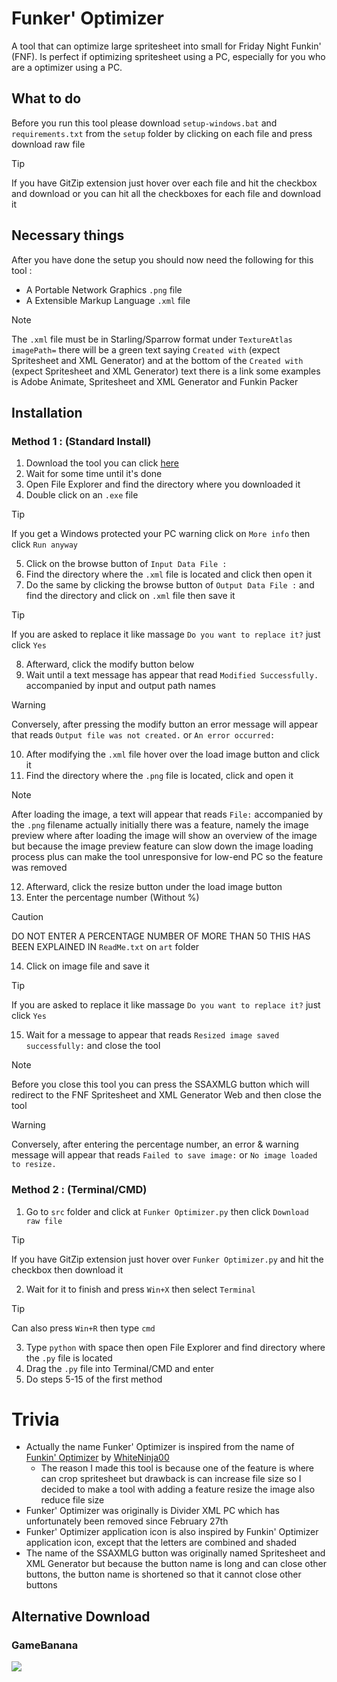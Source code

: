 # Funker' Optimizer
A tool that can optimize large spritesheet into small for Friday Night Funkin' (FNF). Is perfect if optimizing spritesheet using a PC, especially for you who are a optimizer using a PC.

## What to do
Before you run this tool please download `setup-windows.bat` and `requirements.txt` from the `setup` folder by clicking on each file and press download raw file
>[!TIP]
>If you have GitZip extension just hover over each file and hit the checkbox and download or you can hit all the checkboxes for each file and download it

## Necessary things
After you have done the setup you should now need the following for this tool :
* A Portable Network Graphics `.png` file
* A Extensible Markup Language `.xml` file
> [!NOTE]
> The `.xml` file must be in Starling/Sparrow format under `TextureAtlas imagePath=` there will be a green text saying `Created with` (expect Spritesheet and XML Generator) and at the bottom of the `Created with` (expect Spritesheet and XML Generator) text there is a link some examples is Adobe Animate, Spritesheet and XML Generator and Funkin Packer

## Installation
### Method 1 : (Standard Install)
1. Download the tool you can click [here](https://github.com/sirthegamercoder/Funker-Optimizer/releases)
2. Wait for some time until it's done
3. Open File Explorer and find the directory where you downloaded it
4. Double click on an `.exe` file
> [!TIP]
> If you get a Windows protected your PC warning click on `More info` then click `Run anyway`

5. Click on the browse button of `Input Data File :`
6. Find the directory where the `.xml` file is located and click then open it
7. Do the same by clicking the browse button of `Output Data File :` and find the directory and click on `.xml` file then save it
> [!TIP]
> If you are asked to replace it like massage `Do you want to replace it?` just click `Yes`

8. Afterward, click the modify button below
9. Wait until a text message has appear that read `Modified Successfully.` accompanied by input and output path names
> [!WARNING]
> Conversely, after pressing the modify button an error message will appear that reads `Output file was not created.` or `An error occurred:`

10. After modifying the `.xml` file hover over the load image button and click it
11. Find the directory where the `.png` file is located, click and open it
> [!NOTE]
> After loading the image, a text will appear that reads `File:` accompanied by the `.png` filename actually initially there was a feature, namely the image preview where after loading the image will show an overview of the image but because the image preview feature can slow down the image loading process plus can make the tool unresponsive for low-end PC so the feature was removed

12. Afterward, click the resize button under the load image button
13. Enter the percentage number (Without %)
> [!CAUTION]
> DO NOT ENTER A PERCENTAGE NUMBER OF MORE THAN 50 THIS HAS BEEN EXPLAINED IN `ReadMe.txt` on `art` folder

14. Click on image file and save it
> [!TIP]
> If you are asked to replace it like massage `Do you want to replace it?` just click `Yes`

15. Wait for a message to appear that reads `Resized image saved successfully:` and close the tool
> [!NOTE]
> Before you close this tool you can press the SSAXMLG button which will redirect to the FNF Spritesheet and XML Generator Web and then close the tool

> [!WARNING]
> Conversely, after entering the percentage number, an error & warning message will appear that reads `Failed to save image:` or `No image loaded to resize.`

### Method 2 : (Terminal/CMD)
1. Go to `src` folder and click at `Funker Optimizer.py` then click `Download raw file`
> [!TIP]
> If you have GitZip extension just hover over `Funker Optimizer.py` and hit the checkbox then download it

2. Wait for it to finish and press `Win+X` then select `Terminal`
> [!TIP]
> Can also press `Win+R` then type `cmd`

3. Type `python` with space then open File Explorer and find directory where the `.py` file is located
4. Drag the `.py` file into Terminal/CMD and enter
5. Do steps 5-15 of the first method

# Trivia
- Actually the name Funker' Optimizer is inspired from the name of [Funkin' Optimizer](https://github.com/WhiteNinja00/Funkin-Optimizer) by [WhiteNinja00](https://github.com/WhiteNinja00)
  - The reason I made this tool is because one of the feature is where can crop spritesheet but drawback is can increase file size so I decided to make a tool with adding a feature resize the image also reduce file size
- Funker' Optimizer was originally is Divider XML PC which has unfortunately been removed since February 27th
- Funker' Optimizer application icon is also inspired by Funkin' Optimizer application icon, except that the letters are combined and shaded
- The name of the SSAXMLG button was originally named Spritesheet and XML Generator but because the button name is long and can close other buttons, the button name is shortened so that it cannot close other buttons

## Alternative Download
### GameBanana

<a href="https://gamebanana.com/tools/19963"><img src="https://images.gamebanana.com/img/embeddables/Tool_19963_large.jpg?1749456793"/></a>
